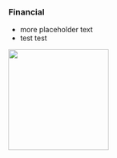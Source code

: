 <h3>Financial</h3>

<ul>
<li>more placeholder text</li>
<li>test test</li>
</ul>

<img src="https://upload.wikimedia.org/wikipedia/commons/b/b5/Artist_drawing_%28Unsplash%29.jpg" height="200px">